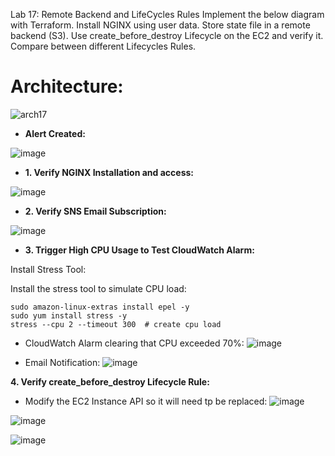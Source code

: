 Lab 17: Remote Backend and LifeCycles Rules
Implement the below diagram with Terraform.
Install NGINX using user data.
Store state file in a remote backend (S3).
Use create_before_destroy Lifecycle on the EC2 and verify it.
Compare between different Lifecycles Rules.

# Architecture:
![arch17](https://github.com/user-attachments/assets/fecb3f52-c1ac-43e6-9120-066745101934)

- **Alert Created:**

![image](https://github.com/user-attachments/assets/b16f17ba-7c1d-4674-b076-dcc491de7c39)


- **1. Verify NGINX Installation and access:**
  
![image](https://github.com/user-attachments/assets/773f62fc-19dc-4744-8fd6-c5eed703fcce)

- **2. Verify SNS Email Subscription:**

![image](https://github.com/user-attachments/assets/19be25fb-c12d-4600-8966-9f168952abbc)

- **3. Trigger High CPU Usage to Test CloudWatch Alarm:**
  
Install Stress Tool:

Install the stress tool to simulate CPU load:

```
sudo amazon-linux-extras install epel -y
sudo yum install stress -y
stress --cpu 2 --timeout 300  # create cpu load
```
-  CloudWatch Alarm clearing that CPU exceeded 70%:
![image](https://github.com/user-attachments/assets/69c633f8-1a06-438c-8324-d09ca7a25a9b)

- Email Notification:
![image](https://github.com/user-attachments/assets/e827e9d6-2cb8-4efd-8532-9f4e7663c5b8)

**4. Verify create_before_destroy Lifecycle Rule:**
- Modify the EC2 Instance API so it will need tp be replaced:
![image](https://github.com/user-attachments/assets/f9cb99af-6593-4970-9678-508965c6cfd8)


![image](https://github.com/user-attachments/assets/5d18dbcf-c8c2-46db-9c35-9bcc116314e4)

![image](https://github.com/user-attachments/assets/a949136c-9df1-4e3c-8c63-33f31b3c73de)









